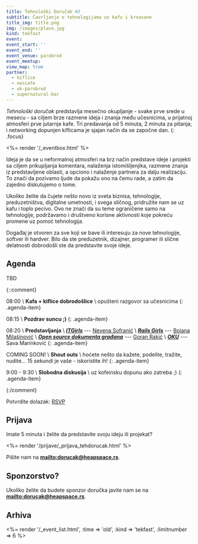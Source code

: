 ```yaml
---
title: Tehnološki Doručak #3
subtitle: Čavrljanje o tehnologijama uz kafu i kroasane
title_img: title.png
img: /images/plavo.jpg
kind: tekfast
event: 
event_start: ''
event_end: ''
event_venue: parobrod
event_meetup: 
view_map: true
partner:
  - kiflice
  - nescafe
  - uk-parobrod
  - supernatural-bar
---
```


_Tehnološki doručak_ predstavlja mesečno okupljanje - svake prve srede u mesecu -
sa ciljem brze razmene ideja i znanja među učesnicima, u prijatnoj atmosferi prve
jutarnje kafe. Tri predavanja od 5 minuta, 2 minuta za pitanja; i networking
dopunjen kiflicama je sjajan način da se započne dan.
{: .focus}

<%= render '/_eventbox.html' %>

Ideja je da se u neformalnoj atmosferi na brz način predstave ideje i projekti sa ciljem
prikupljanja komentara, nalaženja istomišljenjika, razmene znanja iz
predstavljene oblasti, a opciono i nalaženje partnera za dalju realizaciju. To
znači da pozivamo ljude da pokažu ono na čemu rade, a zatim da zajedno
diskutujemo o tome.

Ukoliko želite da čujete nešto novo iz sveta biznisa, tehnologije,
preduzetništva, digitalne umetnosti, i svega sličnog, pridružite nam se uz kafu
i toplo pecivo. Ovo ne znači da su teme ograničene samo na tehnologije, podržavamo i
društveno korisne aktivnosti koje pokreću promene uz pomoć tehnologija.

Događaj je otvoren za sve koji se bave ili interesuju za nove tehnologije,
softver ili hardver. Bilo da ste preduzetnik, dizajner, programer ili slične
delatnosti dobrodošli ste da predstavite svoje ideje.

## Agenda

TBD

{::comment}

<span class="icon-clock" /> 08:00 \\
**Kafa + kiflice dobrodošlice** \\
opušteni razgovor sa učesnicima
{: .agenda-item}

<span class="icon-clock" /> 08:15 \\
**Pozdrav suncu ;)**
{: .agenda-item}

<span class="icon-clock" /> 08:20 \\
**Predstavljanja** \\
[***ITGirls***](http://itgirls.rs/) --- <span class="icon-user" /> [Nevena Sofranić](https://rs.linkedin.com/in/nevenasofranic) \\
[***Rails Girls***](http://railsgirls.com/beograd) --- <span class="icon-user" /> [Bojana Milašinović](https://rs.linkedin.com/in/bojanamilasinovic) \\
[***Open source dokumenta građana***](http://jfreesteel.devbase.net/) --- <span class="icon-user" /> [Goran Rakić](http://devbase.net/) \\
[***OKU***](http://www.getoku.com/) --- <span class="icon-user" /> Sava Marinković
{: .agenda-item}

<span class="icon-clock" /> COMING SOON! \\
**Shout outs** \\
hoćete nešto da kažete, podelite, tražite, nudite...
15 sekundi je vaše - iskoristite ih!
{: .agenda-item}

<span class="icon-clock" /> 9:00 - 9:30 \\
**Slobodna diskusija** \\
uz kofeinsku dopunu ako zatreba ;)
{: .agenda-item}

{:/comment}

Potvrdite dolazak: <a href="http://www.meetup.com/HeapSpace/events/<%=@item[:event_meetup]%>/" data-event="<%=@item[:event_meetup]%>" class="mu-rsvp-btn invisible">RSVP</a>

## Prijava

Imate 5 minuta i želite da predstavite svoju ideju ili projekat?

<%= render '/prijave/_prijava_tehdorucak.html' %>

Pišite nam na **<mailto:dorucak@heapspace.rs>**.

## Sponzorstvo?

Ukoliko želite da budete sponzor doručka javite nam se na **<mailto:dorucak@heapspace.rs>**.

## Arhiva

<%= render '/_event_list.html', :time => 'old', :kind => 'tekfast', :limitnumber => 6 %>
